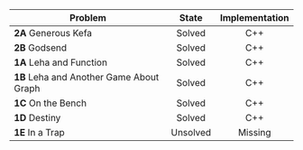 | Problem        | State           | Implementation  |
| ------------- |:---------------:| :--------------:|
| **2A** Generous Kefa | Solved          | C++            |
| **2B** Godsend | Solved          | C++            |
| **1A** Leha and Function | Solved          |C++            |
| **1B** Leha and Another Game About Graph | Solved          | C++            |
| **1C** On the Bench | Solved          | C++            |
| **1D** Destiny | Solved          | C++            |
| **1E** In a Trap | Unsolved          | Missing            

